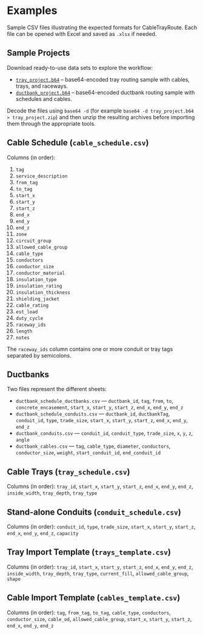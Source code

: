 # Examples

Sample CSV files illustrating the expected formats for CableTrayRoute. Each file can be opened with Excel and saved as `.xlsx` if needed.

## Sample Projects

Download ready-to-use data sets to explore the workflow:

- [`tray_project.b64`](tray_project.b64) – base64-encoded tray routing sample with cables, trays, and raceways.
- [`ductbank_project.b64`](ductbank_project.b64) – base64-encoded ductbank routing sample with schedules and cables.

Decode the files using `base64 -d` (for example `base64 -d tray_project.b64 > tray_project.zip`) and then unzip the resulting archives before importing them through the appropriate tools.

## Cable Schedule (`cable_schedule.csv`)

Columns (in order):

1. `tag`
2. `service_description`
3. `from_tag`
4. `to_tag`
5. `start_x`
6. `start_y`
7. `start_z`
8. `end_x`
9. `end_y`
10. `end_z`
11. `zone`
12. `circuit_group`
13. `allowed_cable_group`
14. `cable_type`
15. `conductors`
16. `conductor_size`
17. `conductor_material`
18. `insulation_type`
19. `insulation_rating`
20. `insulation_thickness`
21. `shielding_jacket`
22. `cable_rating`
23. `est_load`
24. `duty_cycle`
25. `raceway_ids`
26. `length`
27. `notes`

The `raceway_ids` column contains one or more conduit or tray tags separated by semicolons.

## Ductbanks

Two files represent the different sheets:

- `ductbank_schedule_ductbanks.csv` — `ductbank_id`, `tag`, `from`, `to`, `concrete_encasement`, `start_x`, `start_y`, `start_z`, `end_x`, `end_y`, `end_z`
- `ductbank_schedule_conduits.csv` — `ductbank_id`, `ductbankTag`, `conduit_id`, `type`, `trade_size`, `start_x`, `start_y`, `start_z`, `end_x`, `end_y`, `end_z`
- `ductbank_conduits.csv` — `conduit_id`, `conduit_type`, `trade_size`, `x`, `y`, `z`, `angle`
- `ductbank_cables.csv` — `tag`, `cable_type`, `diameter`, `conductors`, `conductor_size`, `weight`, `start_conduit_id`, `end_conduit_id`

## Cable Trays (`tray_schedule.csv`)

Columns (in order): `tray_id`, `start_x`, `start_y`, `start_z`, `end_x`, `end_y`, `end_z`, `inside_width`, `tray_depth`, `tray_type`

## Stand-alone Conduits (`conduit_schedule.csv`)

Columns (in order): `conduit_id`, `type`, `trade_size`, `start_x`, `start_y`, `start_z`, `end_x`, `end_y`, `end_z`, `capacity`

## Tray Import Template (`trays_template.csv`)

Columns (in order): `tray_id`, `start_x`, `start_y`, `start_z`, `end_x`, `end_y`, `end_z`, `inside_width`, `tray_depth`, `tray_type`, `current_fill`, `allowed_cable_group`, `shape`

## Cable Import Template (`cables_template.csv`)

Columns (in order): `tag`, `from_tag`, `to_tag`, `cable_type`, `conductors`, `conductor_size`, `cable_od`, `allowed_cable_group`, `start_x`, `start_y`, `start_z`, `end_x`, `end_y`, `end_z`
